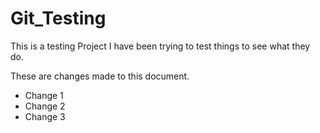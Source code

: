 # Git_Testing
This is a testing Project
I have been trying to test things to see what they do.

These are changes made to this document. 
- Change 1
- Change 2
- Change 3

